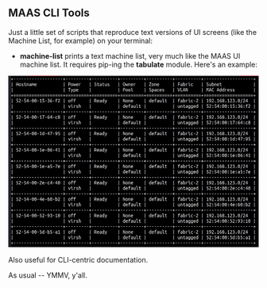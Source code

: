 ## MAAS CLI Tools

Just a little set of scripts that reproduce text versions of UI screens (like the Machine List, for example) on your terminal:   

* **machine-list** prints a text machine list, very much like the MAAS UI machine list.  It requires pip-ing the **tabulate** module.  Here's an example:

![machine list](text-machine-list.jpg)

Also useful for CLI-centric documentation.

As usual -- YMMV, y'all.